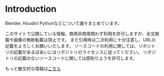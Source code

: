 # Introduction

Blender, Houdini Pythonなどについて諸々まとめています。

このサイトで公開している情報、商用非商用問わず利用を許可しますが、全文掲載や画像の無断転載は禁止です。
また引用時は二次利用に十分注意し、URLの記載をよろしくお願いいたします。
ソースコードの利用に関しては、リポジトリの記載があるばあいにはリポジトリのライセンスに従ってください。
リポジトリの記載のないソースコードに関しては原則りようを許可します。

もっと散文的な情報は[こちら](https://scrapbox.io/ymgmcmc/)

